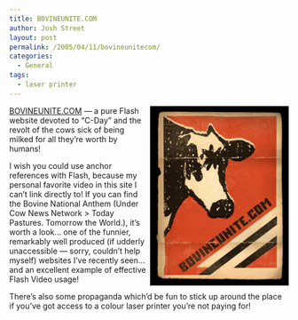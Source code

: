 ```yaml
---
title: BOVINEUNITE.COM
author: Josh Street
layout: post
permalink: /2005/04/11/bovineunitecom/
categories:
  - General
tags:
  - laser printer
---
```

[<img src="/blog/wp-content/2005/04/bovineunite.jpg" alt="Bovine Unite propaganda" style="float:right;" />BOVINEUNITE.COM][1] &#8212; a pure Flash website devoted to &#8220;C-Day&#8221; and the revolt of the cows sick of being milked for all they&#8217;re worth by humans!

I wish you could use anchor references with Flash, because my personal favorite video in this site I can&#8217;t link directly to! If you can find the Bovine National Anthem (Under Cow News Network > Today Pastures. Tomorrow the World.), it&#8217;s worth a look&#8230; one of the funnier, remarkably well produced (if udderly unaccessible &#8212; sorry, couldn&#8217;t help myself) websites I&#8217;ve recently seen&#8230; and an excellent example of effective Flash Video usage!

There&#8217;s also some propaganda which&#8217;d be fun to stick up around the place if you&#8217;ve got access to a colour laser printer you&#8217;re not paying for!

 [1]: http://www.bovinesunite.com/main.htm